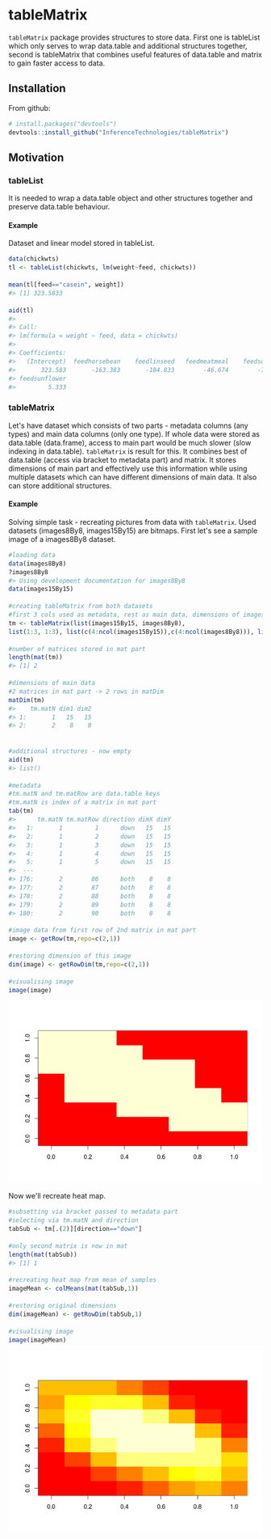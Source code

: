 <!-- README.md is generated from README.Rmd. Please edit that file -->
tableMatrix
===========

`tableMatrix` package provides structures to store data. First one is tableList which only serves to wrap data.table and additional structures together, second is tableMatrix that combines useful features of data.table and matrix to gain faster access to data.

Installation
------------

From github:

``` r
# install.packages("devtools")
devtools::install_github("InferenceTechnologies/tableMatrix")
```

Motivation
----------

### tableList

It is needed to wrap a data.table object and other structures together and preserve data.table behaviour.

#### Example

Dataset and linear model stored in tableList.

``` r
data(chickwts)
tl <- tableList(chickwts, lm(weight~feed, chickwts))

mean(tl[feed=="casein", weight])
#> [1] 323.5833

aid(tl)
#> 
#> Call:
#> lm(formula = weight ~ feed, data = chickwts)
#> 
#> Coefficients:
#>   (Intercept)  feedhorsebean    feedlinseed   feedmeatmeal    feedsoybean  
#>       323.583       -163.383       -104.833        -46.674        -77.155  
#> feedsunflower  
#>         5.333
```

### tableMatrix

Let's have dataset which consists of two parts - metadata columns (any types) and main data columns (only one type). If whole data were stored as data.table (data.frame), access to main part would be much slower (slow indexing in data.table). `tableMatrix` is result for this. It combines best of data.table (access via bracket to metadata part) and matrix. It stores dimensions of main part and effectively use this information while using multiple datasets which can have different dimensions of main data. It also can store additional structures.

#### Example

Solving simple task - recreating pictures from data with `tableMatrix`. Used datasets (images8By8, images15By15) are bitmaps. First let's see a sample image of a images8By8 dataset.

``` r
#loading data
data(images8By8)
?images8By8
#> Using development documentation for images8By8
data(images15By15)

#creating tableMatrix from both datasets
#first 3 cols used as metadata, rest as main data, dimensions of images
tm <- tableMatrix(list(images15By15, images8By8),
list(1:3, 1:3), list(c(4:ncol(images15By15)),c(4:ncol(images8By8))), list(c(15,15), c(8,8)))

#number of matrices stored in mat part
length(mat(tm))
#> [1] 2

#dimensions of main data
#2 matrices in mat part -> 2 rows in matDim
matDim(tm)
#>    tm.matN dim1 dim2
#> 1:       1   15   15
#> 2:       2    8    8


#additional structures - now empty
aid(tm)
#> list()

#metadata
#tm.matN and tm.matRow are data.table keys 
#tm.matN is index of a matrix in mat part
tab(tm)
#>      tm.matN tm.matRow direction dimX dimY
#>   1:       1         1      down   15   15
#>   2:       1         2      down   15   15
#>   3:       1         3      down   15   15
#>   4:       1         4      down   15   15
#>   5:       1         5      down   15   15
#>  ---                                      
#> 176:       2        86      both    8    8
#> 177:       2        87      both    8    8
#> 178:       2        88      both    8    8
#> 179:       2        89      both    8    8
#> 180:       2        90      both    8    8

#image data from first row of 2nd matrix in mat part
image <- getRow(tm,repo=c(2,1))

#restoring dimension of this image
dim(image) <- getRowDim(tm,repo=c(2,1))

#visualising image
image(image)
```

![](figures/README-unnamed-chunk-4-1.png)

Now we'll recreate heat map.

``` r
#subsetting via bracket passed to metadata part
#selecting via tm.matN and direction
tabSub <- tm[.(2)][direction=="down"]

#only second matrix is now in mat
length(mat(tabSub))
#> [1] 1

#recreating heat map from mean of samples
imageMean <- colMeans(mat(tabSub,1))

#restoring original dimensions
dim(imageMean) <- getRowDim(tabSub,1)

#visualising image
image(imageMean)
```

![](figures/README-unnamed-chunk-5-1.png)
